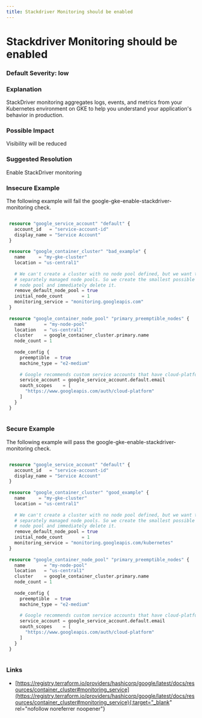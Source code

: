 ```yaml
---
title: Stackdriver Monitoring should be enabled
---
```


# Stackdriver Monitoring should be enabled

### Default Severity: <span class="severity low">low</span>

### Explanation

StackDriver monitoring aggregates logs, events, and metrics from your Kubernetes environment on GKE to help you understand your application's behavior in production.

### Possible Impact
Visibility will be reduced

### Suggested Resolution
Enable StackDriver monitoring


### Insecure Example

The following example will fail the google-gke-enable-stackdriver-monitoring check.
```terraform

 resource "google_service_account" "default" {
   account_id   = "service-account-id"
   display_name = "Service Account"
 }
 
 resource "google_container_cluster" "bad_example" {
   name     = "my-gke-cluster"
   location = "us-central1"
 
   # We can't create a cluster with no node pool defined, but we want to only use
   # separately managed node pools. So we create the smallest possible default
   # node pool and immediately delete it.
   remove_default_node_pool = true
   initial_node_count       = 1
   monitoring_service = "monitoring.googleapis.com"
 }
 
 resource "google_container_node_pool" "primary_preemptible_nodes" {
   name       = "my-node-pool"
   location   = "us-central1"
   cluster    = google_container_cluster.primary.name
   node_count = 1
 
   node_config {
     preemptible  = true
     machine_type = "e2-medium"
 
     # Google recommends custom service accounts that have cloud-platform scope and permissions granted via IAM Roles.
     service_account = google_service_account.default.email
     oauth_scopes    = [
       "https://www.googleapis.com/auth/cloud-platform"
     ]
   }
 }
 
```



### Secure Example

The following example will pass the google-gke-enable-stackdriver-monitoring check.
```terraform

 resource "google_service_account" "default" {
   account_id   = "service-account-id"
   display_name = "Service Account"
 }
 
 resource "google_container_cluster" "good_example" {
   name     = "my-gke-cluster"
   location = "us-central1"
 
   # We can't create a cluster with no node pool defined, but we want to only use
   # separately managed node pools. So we create the smallest possible default
   # node pool and immediately delete it.
   remove_default_node_pool = true
   initial_node_count       = 1
   monitoring_service = "monitoring.googleapis.com/kubernetes"
 }
 
 resource "google_container_node_pool" "primary_preemptible_nodes" {
   name       = "my-node-pool"
   location   = "us-central1"
   cluster    = google_container_cluster.primary.name
   node_count = 1
 
   node_config {
     preemptible  = true
     machine_type = "e2-medium"
 
     # Google recommends custom service accounts that have cloud-platform scope and permissions granted via IAM Roles.
     service_account = google_service_account.default.email
     oauth_scopes    = [
       "https://www.googleapis.com/auth/cloud-platform"
     ]
   }
 }
 
```



### Links


- [https://registry.terraform.io/providers/hashicorp/google/latest/docs/resources/container_cluster#monitoring_service](https://registry.terraform.io/providers/hashicorp/google/latest/docs/resources/container_cluster#monitoring_service){:target="_blank" rel="nofollow noreferrer noopener"}



